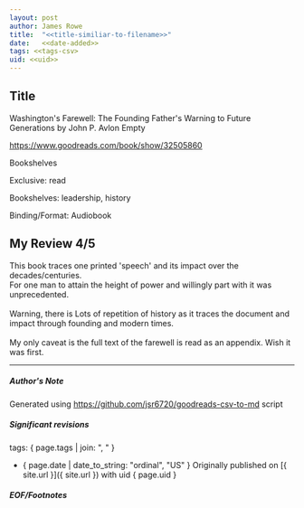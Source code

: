 ```yaml
---
layout: post
author: James Rowe
title:  "<<title-similiar-to-filename>>"
date:   <<date-added>>
tags: <<tags-csv>
uid: <<uid>>
---
```


<!-- highly dependent on how you personally use jekyll templates, and how you want this to show up -->

## Title

Washington's Farewell: The Founding Father's Warning to Future Generations by John P. Avlon
Empty 

https://www.goodreads.com/book/show/32505860

Bookshelves

Exclusive: read

Bookshelves: leadership, history

Binding/Format: Audiobook

## My Review 4/5

This book traces one printed 'speech' and its impact over the decades/centuries.<br/>For one man to attain the height of power and willingly part with it was unprecedented.<br/><br/>Warning, there is Lots of repetition of history as it traces the document and impact through founding and modern times.<br/><br/>My only caveat is the full text of the farewell is read as an appendix. Wish it was first.

---

##### Author's Note

Generated using https://github.com/jsr6720/goodreads-csv-to-md script

##### Significant revisions

tags: { page.tags | join: ", " } <!-- todo move this somewhere -->

- { page.date | date_to_string: "ordinal", "US" } Originally published on [{ site.url }]({ site.url }) with uid { page.uid }

##### EOF/Footnotes
